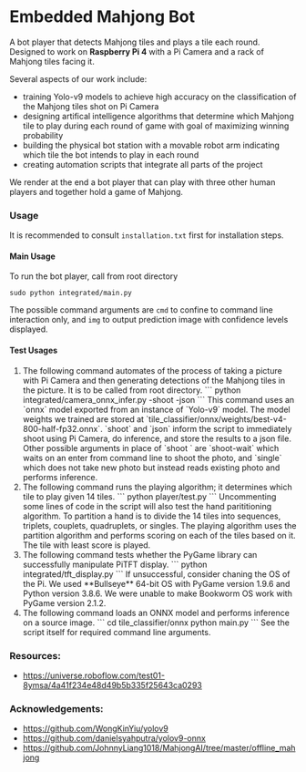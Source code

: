 # Embedded Mahjong Bot
A bot player that detects Mahjong tiles and plays a tile each round. Designed to work on **Raspberry Pi 4** with a Pi Camera and a rack of Mahjong tiles facing it.

Several aspects of our work include:
* training Yolo-v9 models to achieve high accuracy on the classification of the Mahjong tiles shot on Pi Camera
* designing artifical intelligence algorithms that determine which Mahjong tile to play during each round of game with goal of maximizing winning probability
* building the physical bot station with a movable robot arm indicating which tile the bot intends to play in each round
* creating automation scripts that integrate all parts of the project 

We render at the end a bot player that can play with three other human players and together hold a game of Mahjong.

### Usage
It is recommended to consult `installation.txt` first for installation steps.

#### Main Usage
To run the bot player, call from root directory
```
sudo python integrated/main.py 
```
The possible command arguments are `cmd` to confine to command line interaction only, and `img` to output prediction image with confidence levels displayed.

#### Test Usages
<ol>
<li>The following command automates of the process of taking a picture with Pi Camera and then generating detections of the Mahjong tiles in the picture. It is to be called from root directory.
```
python integrated/camera_onnx_infer.py -shoot -json
```
This command uses an `onnx` model exported from an instance of `Yolo-v9` model. The model weights we trained are stored at `tile_classifier/onnx/weights/best-v4-800-half-fp32.onnx`.
`shoot` and `json` inform the script to immediately shoot using Pi Camera, do inference, and store the results to a json file. 
Other possible arguments in place of `shoot ` are `shoot-wait` which waits on an enter from command line to shoot the photo, and `single` which does not take new photo but instead reads existing photo and performs inference.
</li>

<li>The following command runs the playing algorithm; it determines which tile to play given 14 tiles.
```
python player/test.py
```
Uncommenting some lines of code in the script will also test the hand parititioning algorithm. To partition a hand is to divide the 14 tiles into sequences, triplets, couplets, quadruplets, or singles. The playing algorithm uses the partition algorithm and performs scoring on each of the tiles based on it. The tile with least score is played.
</li>

<li>The following command tests whether the PyGame library can successfully manipulate PiTFT display.
```
python integrated/tft_display.py
```
If unsuccessful, consider chaning the OS of the Pi. We used **Bullseye** 64-bit OS with PyGame version 1.9.6 and Python version 3.8.6. We were unable to make Bookworm OS work with PyGame version 2.1.2.
</li>

<li>The following command loads an ONNX model and performs inference on a source image.
```
cd tile_classifier/onnx
python main.py
```
See the script itself for required command line arguments.
</li>

</ol>

### Resources:
* https://universe.roboflow.com/test01-8ymsa/4a41f234e48d49b5b335f25643ca0293

### Acknowledgements:
* https://github.com/WongKinYiu/yolov9
* https://github.com/danielsyahputra/yolov9-onnx
* https://github.com/JohnnyLiang1018/MahjongAI/tree/master/offline_mahjong